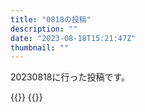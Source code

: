 ```yaml
---
title: "0818の投稿"
description: ""
date: "2023-08-18T15:21:47Z"
thumbnail: ""
---
```

20230818に行った投稿です。
<!--more-->
{{<othersns text="もっと真剣に" url="https://qunagi.qunagi.net/notice/AYqxL7zAxleVNXD99c" screenname="jme/k.h" date="2023-08-18T11:04:07.000Z">}}
{{<othersns text="なんかイライラするな<br/>ストレスを解消しきれてない<br/>問題にある程度しっかり向き合って解決したほうがいいのか?<br/>目の前の課題にだけ取り組んでたいんだけどな" url="https://qunagi.qunagi.net/notice/AYqs8NT3agMtrMHx0S" screenname="jme/k.h" date="2023-08-18T10:05:47.000Z">}}
